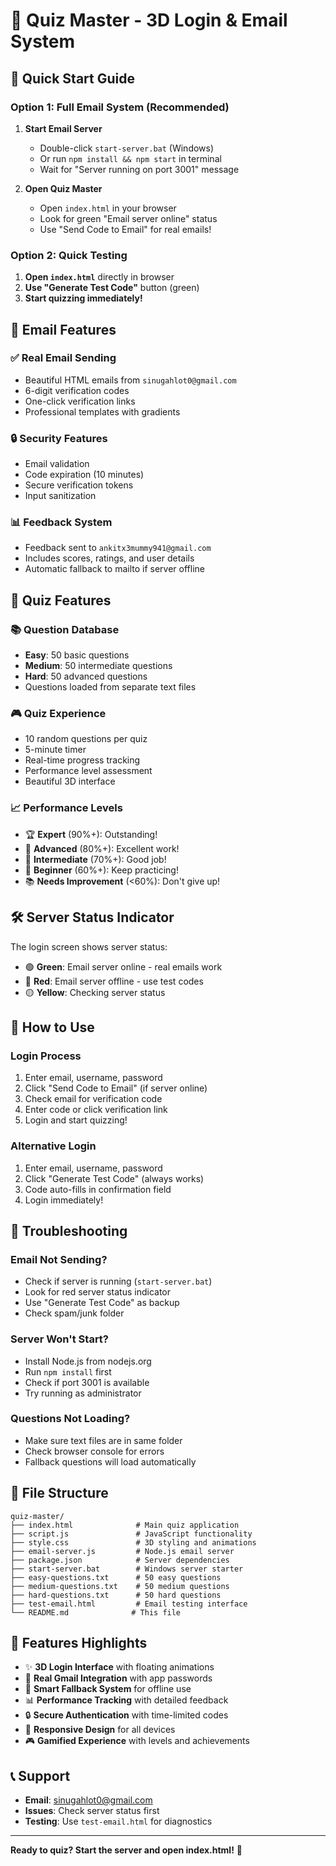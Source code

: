# 🧠 Quiz Master - 3D Login & Email System

## 🚀 Quick Start Guide

### **Option 1: Full Email System (Recommended)**

1. **Start Email Server**
   - Double-click `start-server.bat` (Windows)
   - Or run `npm install && npm start` in terminal
   - Wait for "Server running on port 3001" message

2. **Open Quiz Master**
   - Open `index.html` in your browser
   - Look for green "Email server online" status
   - Use "Send Code to Email" for real emails!

### **Option 2: Quick Testing**

1. **Open `index.html`** directly in browser
2. **Use "Generate Test Code"** button (green)
3. **Start quizzing immediately!**

## 📧 Email Features

### ✅ **Real Email Sending**
- Beautiful HTML emails from `sinugahlot0@gmail.com`
- 6-digit verification codes
- One-click verification links
- Professional templates with gradients

### 🔒 **Security Features**
- Email validation
- Code expiration (10 minutes)
- Secure verification tokens
- Input sanitization

### 📊 **Feedback System**
- Feedback sent to `ankitx3mummy941@gmail.com`
- Includes scores, ratings, and user details
- Automatic fallback to mailto if server offline

## 🎯 **Quiz Features**

### 📚 **Question Database**
- **Easy**: 50 basic questions
- **Medium**: 50 intermediate questions  
- **Hard**: 50 advanced questions
- Questions loaded from separate text files

### 🎮 **Quiz Experience**
- 10 random questions per quiz
- 5-minute timer
- Real-time progress tracking
- Performance level assessment
- Beautiful 3D interface

### 📈 **Performance Levels**
- 🏆 **Expert** (90%+): Outstanding!
- 🥇 **Advanced** (80%+): Excellent work!
- 🥈 **Intermediate** (70%+): Good job!
- 🥉 **Beginner** (60%+): Keep practicing!
- 📚 **Needs Improvement** (<60%): Don't give up!

## 🛠️ **Server Status Indicator**

The login screen shows server status:
- 🟢 **Green**: Email server online - real emails work
- 🔴 **Red**: Email server offline - use test codes
- 🟡 **Yellow**: Checking server status

## 📱 **How to Use**

### **Login Process**
1. Enter email, username, password
2. Click "Send Code to Email" (if server online)
3. Check email for verification code
4. Enter code or click verification link
5. Login and start quizzing!

### **Alternative Login**
1. Enter email, username, password
2. Click "Generate Test Code" (always works)
3. Code auto-fills in confirmation field
4. Login immediately!

## 🔧 **Troubleshooting**

### **Email Not Sending?**
- Check if server is running (`start-server.bat`)
- Look for red server status indicator
- Use "Generate Test Code" as backup
- Check spam/junk folder

### **Server Won't Start?**
- Install Node.js from nodejs.org
- Run `npm install` first
- Check if port 3001 is available
- Try running as administrator

### **Questions Not Loading?**
- Make sure text files are in same folder
- Check browser console for errors
- Fallback questions will load automatically

## 📁 **File Structure**

```
quiz-master/
├── index.html              # Main quiz application
├── script.js               # JavaScript functionality
├── style.css               # 3D styling and animations
├── email-server.js         # Node.js email server
├── package.json            # Server dependencies
├── start-server.bat        # Windows server starter
├── easy-questions.txt      # 50 easy questions
├── medium-questions.txt    # 50 medium questions
├── hard-questions.txt      # 50 hard questions
├── test-email.html         # Email testing interface
└── README.md              # This file
```

## 🎨 **Features Highlights**

- ✨ **3D Login Interface** with floating animations
- 📧 **Real Gmail Integration** with app passwords
- 🎯 **Smart Fallback System** for offline use
- 📊 **Performance Tracking** with detailed feedback
- 🔒 **Secure Authentication** with time-limited codes
- 📱 **Responsive Design** for all devices
- 🎮 **Gamified Experience** with levels and achievements

## 📞 **Support**

- **Email**: sinugahlot0@gmail.com
- **Issues**: Check server status first
- **Testing**: Use `test-email.html` for diagnostics

---

**Ready to quiz? Start the server and open index.html!** 🎉